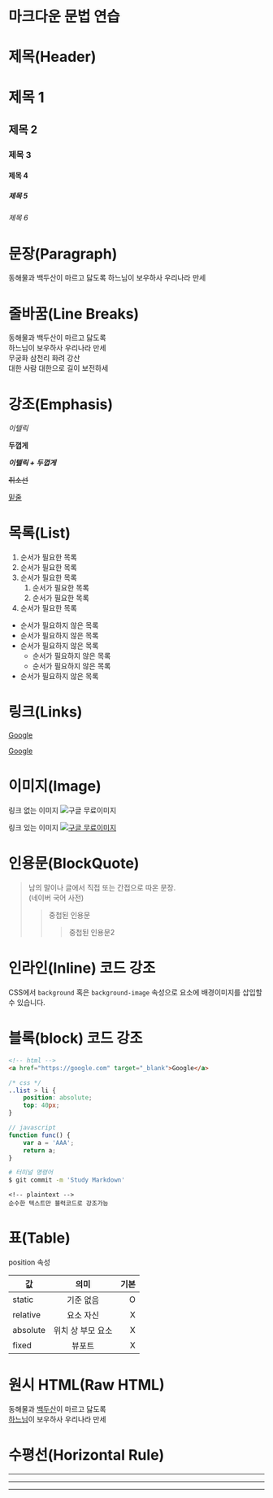 <!-- 마크다운 문법이 html 문법으로 변환되어서 동작 -->
# 마크다운 문법 연습

# 제목(Header)

# 제목 1
## 제목 2
### 제목 3
#### 제목 4
##### 제목 5
###### 제목 6

# 문장(Paragraph)

동해물과 백두산이 마르고 닳도록
하느님이 보우하사 우리나라 만세

# 줄바꿈(Line Breaks)
<!--줄바꿈 = Space 두 번 입력-->
동해물과 백두산이 마르고 닳도록  
하느님이 보우하사 우리나라 만세  
무궁화 삼천리 화려 강산  
대한 사람 대한으로 길이 보전하세  

# 강조(Emphasis)

<!-- _(내용)_ -->
_이텔릭_  
<!-- **(내용)** -->
**두껍게**  

**_이텔릭 + 두껍게_**
  <!-- ~~(내용)~~  -->
~~취소선~~    
<!-- <u>(내용)</u> -->
<u>밑줄</u>

# 목록(List)
<!-- 1.으로 반복해도 화면에선 1,2,3으로 완성됨 
    ol태그 대신 1.만 적어도 순서가 생긴다. 
    들여쓰기로 소목록 생김-->
1. 순서가 필요한 목록
1. 순서가 필요한 목록
1. 순서가 필요한 목록
    1. 순서가 필요한 목록
    1. 순서가 필요한 목록 
1. 순서가 필요한 목록 

- 순서가 필요하지 않은 목록
- 순서가 필요하지 않은 목록
- 순서가 필요하지 않은 목록
    - 순서가 필요하지 않은 목록
    - 순서가 필요하지 않은 목록
- 순서가 필요하지 않은 목록

# 링크(Links)
<!-- a태그 -->
<a href="https://google.com" title="구글로 이동">Google</a>
<!-- [타이틀](링크 "title") -->
[Google](https://google.com "구글로 이동")

<!-- a태그는 target 속성이있지만 markdown엔 없다.-->

# 이미지(Image)
<!-- ![]() -->
링크 없는 이미지
![구글 무료이미지](https://postfiles.pstatic.net/MjAyMjA1MjNfMzUg/MDAxNjUzMjk2OTU3NDMw.IvqyLYEswAOkrnv9VS2FYtPvRmdCGEkpS42-0UYk6NQg.9KwvyxOQYVxbe0Fdxxn1o9wRZ_VydC5h4IJsKZZkcIsg.JPEG.rzena95/%ED%95%98%EB%8A%98.jpg?type=w773)  
<!-- 링크 삽입할땐 [] 안에 그대로 넣기 -->
링크 있는 이미지
[![구글 무료이미지](https://postfiles.pstatic.net/MjAyMjA1MjNfMzUg/MDAxNjUzMjk2OTU3NDMw.IvqyLYEswAOkrnv9VS2FYtPvRmdCGEkpS42-0UYk6NQg.9KwvyxOQYVxbe0Fdxxn1o9wRZ_VydC5h4IJsKZZkcIsg.JPEG.rzena95/%ED%95%98%EB%8A%98.jpg?type=w773)  ](http://google.com "구글로 이동")

# 인용문(BlockQuote)
<!--  > 해서 -->
> 남의 말이나 글에서 직접 또는 간접으로 따온 문장.  
> (네이버 국어 사전)
>> 중첩된 인용문  
>>> 중첩된 인용문2

# 인라인(Inline) 코드 강조
<!-- `(내용)` -->
CSS에서 `background` 혹은
`background-image` 속성으로 요소에 배경이미지를
삽입할 수 있습니다.

# 블록(block) 코드 강조
<!-- ```(언어)(내용)``` -->
```html
<!-- html -->
<a href="https://google.com" target="_blank">Google</a>
```

```css
/* css */
..list > li {
    position: absolute;
    top: 40px;
}
```

```javascript
// javascript
function func() {
    var a = 'AAA';
    return a;
}
```

```bash
# 터미널 명령어
$ git commit -m 'Study Markdown'
```
```plaintext
<!-- plaintext -->
순수한 텍스트만 블럭코드로 강조가능
```

# 표(Table)
<!-- --왼쪽정렬, :--: 가운데정렬 , --: 우측정렬 -->
position 속성

값  | 의미 | 기본
--|:--:|--:
static| 기준 없음 | O
relative | 요소 자신 | X
absolute | 위치 상 부모 요소 | X
fixed | 뷰포트 | X

# 원시 HTML(Raw HTML)
<!-- Markdown 에서 HTMl언어로 변환되기이전에 직접 HTML 문법을 사용하는 것 -->
동해물과 <u>백두산</u>이 마르고 닳도록<br />
<span style="text-decoration: underline;">하느님</span>이 보우하사 우리나라 만세

<!-- target, Image속성 등 Markdown에 없는 속성을 직접 사용해서 출력할 수 있다 -->

# 수평선(Horizontal Rule)

--- 
***
___